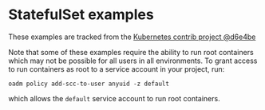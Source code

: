 # StatefulSet examples

These examples are tracked from the [Kubernetes contrib project @d6e4be](https://github.com/kubernetes/contrib/tree/d6e4be066cc076fbb91ff69691819e117711b30b/pets)

Note that some of these examples require the ability to run root containers which may not be possible for all users in all environments. To grant
access to run containers as root to a service account in your project, run:

    oadm policy add-scc-to-user anyuid -z default

which allows the `default` service account to run root containers.
